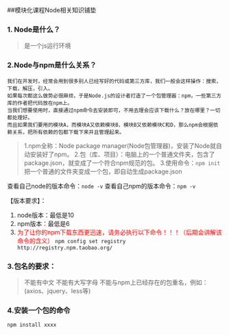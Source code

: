<!--
 * @Author: your name
 * @Date: 2021-06-06 10:06:54
 * @LastEditTime: 2021-06-06 10:13:19
 * @LastEditors: your name
 * @Description: In User Settings Edit
 * @FilePath: \0719_modular\教程_笔记\0_node与npm(必看).md
-->
##模块化课程Node相关知识铺垫
### 1. Node是什么？
> 是一个js运行环境

### 2.Node与npm是什么关系？
	我们在开发时，经常会用到很多别人已经写好的代码或第三方库，我们一般会这样操作：搜索，下载，解压，引入。
	如果每次都这么做势必很麻烦，于是Node.js的设计者打造了一个包管理器：npm，一些第三方库的作者把代码放在npm上。
	当我们想要使用时，直接通过npm命令去安装即可，不用去理会应该下载什么？放在哪里？一切都处理好。
	而且如果我们要用的模块A，而模块A又依赖模块B，模块B又依赖模块C和D，那么npm会根据依赖关系，把所有依赖的包都下载下来并且管理起来。
> 1.npm全称：Node package manager(Node包管理器)，安装了Node就自动安装好了npm。
> 2.包（库、项目）：电脑上的一个普通文件夹，包含了package.json，就变成了一个符合npm规范的包。
> 3.使用命令：```npm init ```把一个普通的文件夹变成一个包，即自动生成package.json


查看自己node的版本命令：```node -v```
查看自己npm的版本命令：```npm -v```

【版本要求】：
1. node版本：最低是10
2. npm版本：最低是6
3. <font color=red>为了让你的npm下载东西更迅速，请务必执行以下命令！！！（后期会讲解该命令的含义）</font>
```npm config set registry http://registry.npm.taobao.org/```
    
### 3.包名的要求：
> 不能有中文
不能有大写字母
不能与npm上已经存在的包重名，例如：(axios、jquery、less等)

### 4.安装一个包的命令
```npm install xxxx```